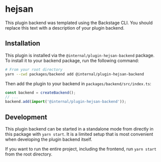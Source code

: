 # hejsan

This plugin backend was templated using the Backstage CLI. You should replace this text with a description of your plugin backend.

## Installation

This plugin is installed via the `@internal/plugin-hejsan-backend` package. To install it to your backend package, run the following command:

```bash
# From your root directory
yarn --cwd packages/backend add @internal/plugin-hejsan-backend
```

Then add the plugin to your backend in `packages/backend/src/index.ts`:

```ts
const backend = createBackend();
// ...
backend.add(import('@internal/plugin-hejsan-backend'));
```

## Development

This plugin backend can be started in a standalone mode from directly in this
package with `yarn start`. It is a limited setup that is most convenient when
developing the plugin backend itself.

If you want to run the entire project, including the frontend, run `yarn start` from the root directory.

